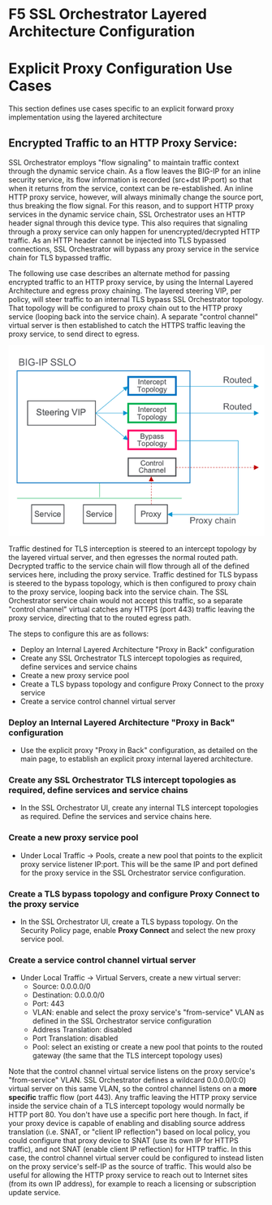 # F5 SSL Orchestrator Layered Architecture Configuration
# Explicit Proxy Configuration Use Cases
This section defines use cases specific to an explicit forward proxy implementation using the layered architecture

## Encrypted Traffic to an HTTP Proxy Service:
SSL Orchestrator employs "flow signaling" to maintain traffic context through the dynamic service chain. As a flow leaves the BIG-IP for an inline security service, its flow information is recorded (src+dst IP:port) so that when it returns from the service, context can be re-established. An inline HTTP proxy service, however, will always minimally change the source port, thus breaking the flow signal. For this reason, and to support HTTP proxy services in the dynamic service chain, SSL Orchestrator uses an HTTP header signal through this device type. This also requires that signaling through a proxy service can only happen for unencrypted/decrypted HTTP traffic. As an HTTP header cannot be injected into TLS bypassed connections, SSL Orchestrator will bypass any proxy service in the service chain for TLS bypassed traffic. 

The following use case describes an alternate method for passing encrypted traffic to an HTTP proxy service, by using the Internal Layered Architecture and egress proxy chaining. The layered steering VIP, per policy, will steer traffic to an internal TLS bypass SSL Orchestrator topology. That topology will be configured to proxy chain out to the HTTP proxy service (looping back into the service chain). A separate "control channel" virtual server is then established to catch the HTTPS traffic leaving the proxy service, to send direct to egress.

![SSL Orchestrator Internal Layered Architecture](../../images/sslo-encrypted-traffic-to-proxy.png)

Traffic destined for TLS interception is steered to an intercept topology by the layered virtual server, and then egresses the normal routed path. Decrypted traffic to the service chain will flow through all of the defined services here, including the proxy service. Traffic destined for TLS bypass is steered to the bypass topology, which is then configured to proxy chain to the proxy service, looping back into the service chain. The SSL Orchestrator service chain would not accept this traffic, so a separate "control channel" virtual catches any HTTPS (port 443) traffic leaving the proxy service, directing that to the routed egress path.

The steps to configure this are as follows:

- Deploy an Internal Layered Architecture "Proxy in Back" configuration
- Create any SSL Orchestrator TLS intercept topologies as required, define services and service chains
- Create a new proxy service pool
- Create a TLS bypass topology and configure Proxy Connect to the proxy service
- Create a service control channel virtual server

### Deploy an Internal Layered Architecture "Proxy in Back" configuration
- Use the explicit proxy "Proxy in Back" configuration, as detailed on the main page, to establish an explicit proxy internal layered architecture.


### Create any SSL Orchestrator TLS intercept topologies as required, define services and service chains
- In the SSL Orchestrator UI, create any internal TLS intercept topologies as required. Define the services and service chains here.


### Create a new proxy service pool
- Under Local Traffic -> Pools, create a new pool that points to the explicit proxy service listener IP:port. This will be the same IP and port defined for the proxy service in the SSL Orchestrator service configuration.


### Create a TLS bypass topology and configure Proxy Connect to the proxy service
- In the SSL Orchestrator UI, create a TLS bypass topology. On the Security Policy page, enable **Proxy Connect** and select the new proxy service pool.


### Create a service control channel virtual server
- Under Local Traffic -> Virtual Servers, create a new virtual server:
  - Source: 0.0.0.0/0
  - Destination: 0.0.0.0/0
  - Port: 443
  - VLAN: enable and select the proxy service's "from-service" VLAN as defined in the SSL Orchestrator service configuration
  - Address Translation: disabled
  - Port Translation: disabled
  - Pool: select an existing or create a new pool that points to the routed gateway (the same that the TLS intercept topology uses)


Note that the control channel virtual service listens on the proxy service's "from-service" VLAN. SSL Orchestrator defines a wildcard 0.0.0.0/0:0) virtual server on this same VLAN, so the control channel listens on a **more specific** traffic flow (port 443). Any traffic leaving the HTTP proxy service inside the service chain of a TLS intercept topology would normally be HTTP port 80. You don't have use a specific port here though. In fact, if your proxy device is capable of enabling and disabling source address translation (i.e. SNAT, or "client IP reflection") based on local policy, you could configure that proxy device to SNAT (use its own IP for HTTPS traffic), and not SNAT (enable client IP reflection) for HTTP traffic. In this case, the control channel virtual server could be configured to instead listen on the proxy service's self-IP as the source of traffic. This would also be useful for allowing the HTTP proxy service to reach out to Internet sites (from its own IP address), for example to reach a licensing or subscription update service.





